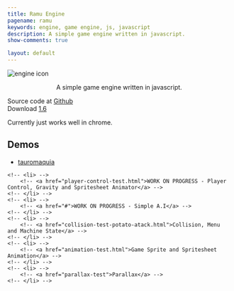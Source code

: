 ```yaml
---
title: Ramu Engine
pagename: ramu
keywords: engine, game engine, js, javascript
description: A simple game engine written in javascript.
show-comments: true

layout: default
---
```

![engine icon](https://camo.githubusercontent.com/1dc58b6bf552c9658f60acb29dc664bd8d38f971/68747470733a2f2f342e62702e626c6f6773706f742e636f6d2f2d387636466d7a7a6139466f2f576276435f524242522d492f41414141414141414866382f7450576c6569624c545a3079776278756f4f3767486d6a4a5f764175574b676251434c63424741732f73313630302f6c6f676f2e706e67)
<p align="center">A simple game engine written in javascript.</p>

Source code at [Github](https://github.com/HermesPasser/Ramu)   
Download [1.6](href="https://github.com/HermesPasser/Ramu/raw/master/Ramu.js)

Currently just works well in chrome.  
## Demos  
* [tauromaquia](tauromaquia/)
<!-- <ul> -->
	<!-- <li> -->
		<!-- <a href="player-control-test.html">WORK ON PROGRESS - Player Control, Gravity and Spritesheet Animator</a> -->
	<!-- </li> -->
	<!-- <li> -->
		<!-- <a href="#">WORK ON PROGRESS - Simple A.I</a> -->
	<!-- </li> -->
	<!-- <li> -->
		<!-- <a href="collision-test-potato-atack.html">Collision, Menu and Machine State</a> -->
	<!-- </li> -->
	<!-- <li> -->
		<!-- <a href="animation-test.html">Game Sprite and Spritesheet Animation</a> -->
	<!-- </li> -->
	<!-- <li> -->
		<!-- <a href="parallax-test">Parallax</a> -->
	<!-- </li> -->
